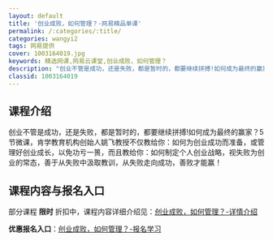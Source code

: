 ```yaml
---
layout: default
title: '创业成败，如何管理？-网易精品单课'
permalink: /:categories/:title/
categories: wangyi2
tags: 网易提供
cover: 1003164019.jpg
keywords: 精选网课,网易云课堂,创业成败，如何管理？
description: "创业不管是成功，还是失败，都是暂时的，都要继续拼搏!如何成为最终的赢家？5节微课，肯学教育机构创始人姚飞教授不仅教给你：如何为创业成功而准备，或管理好创业成长，以免功亏一篑，而且教给你：如何"
classid: 1003164019
---
```


## 课程介绍

创业不管是成功，还是失败，都是暂时的，都要继续拼搏!如何成为最终的赢家？5节微课，肯学教育机构创始人姚飞教授不仅教给你：如何为创业成功而准备，或管理好创业成长，以免功亏一篑，而且教给你：如何制定个人创业战略，视失败为创业的常态，善于从失败中汲取教训，从失败走向成功，善败才能赢！

## 课程内容与报名入口

部分课程 **限时** 折扣中，课程内容详细介绍见：[创业成败，如何管理？-详情介绍](https://study.163.com/course/introduction/1003164019.htm?share=1&shareId=1025206652&utm_campaign=share&utm_medium=iphoneShare&utm_source=&utm_u=1025206652)

**优惠报名入口**：[创业成败，如何管理？-报名学习](https://study.163.com/course/introduction/1003164019.htm?share=1&shareId=1025206652&utm_campaign=share&utm_medium=iphoneShare&utm_source=&utm_u=1025206652)

